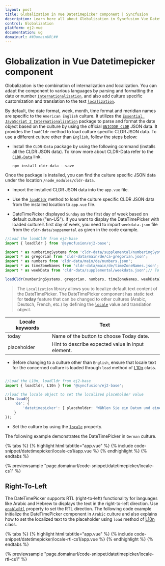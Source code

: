 ```yaml
---
layout: post
title: Globalization in Vue Datetimepicker component | Syncfusion
description: Learn here all about Globalization in Syncfusion Vue Datetimepicker component of Syncfusion Essential JS 2 and more.
control: Globalization 
platform: ej2-vue
documentation: ug
domainurl: ##DomainURL##
---
```


# Globalization in Vue Datetimepicker component

Globalization is the combination of internalization and localization. You can adapt the component to various languages by parsing and formatting the date or number [`Internationalization`](../common/internationalization/), and also add culture specific customization and translation to the text [`localization`](../common/localization/).

By default, the date format, week, month, time format and meridian names are specific to the `American English` culture. It utilizes the
[`Essential JavaScript 2 Internationalization`](../common/internationalization/) package to parse and format the date object based on the culture by using the official [`UNICODE CLDR`](https://cldr.unicode.org/) JSON data.  It provides the `loadCldr` method to load culture specific CLDR JSON data. To use a different culture other than `English`, follow the steps below:

* Install the `CLDR-Data` package by using the following command (installs all the CLDR JSON data). To know more about CLDR-Data refer to the [`CLDR-Data`](https://cldr.unicode.org/index/cldr-spec/cldr-json-bindings) link.

  ```
  npm install cldr-data --save
  ```

Once the package is installed, you can find the culture specific JSON data under the location `/node_modules/cldr-data`.

* Import the installed CLDR JSON data into the `app.vue` file.

* Use the [`loadCldr`](https://ej2.syncfusion.com/vue/documentation/common/internationalization/#cldr-data-dependencies) method to load the culture specific CLDR JSON data
from the installed location to `app.vue` file.

* DateTimePicker displayed `Sunday` as the first day of week based on default culture ("en-US"). If you want to display the DateTimePicker with loaded culture’s first day of week, you need to import `weekdata.json` file from the `cldr-data/suppemental` as given in the code example.

```ts
//Load the loadCldr from ej2-base
import { loadCldr } from '@syncfusion/ej2-base';

import * as numberingSystems from 'cldr-data/supplemental/numberingSystems.json';
import * as gregorian from 'cldr-data/main/de/ca-gregorian.json';
import * as numbers from 'cldr-data/main/de/numbers.json';
import * as timeZoneNames from 'cldr-data/main/de/timeZoneNames.json';
import * as weekData from 'cldr-data/supplemental/weekdata.json';// To load the culture based first day of week

loadCldr(numberingSystems, gregorian, numbers, timeZoneNames, weekData);
```

> The `Localization` library allows you to localize default text content of the DateTimePicker. The DateTimePicker component has static text for  **today** feature that can be changed to other cultures (Arabic, Deutsch, French, etc.) by defining the [`locale`](https://ej2.syncfusion.com/vue/documentation/api/datetimepicker#locale) value and translation object.

Locale keywords |Text
-----|-----
today | Name of the button to choose Today date.
placeholder | Hint to describe expected value in input element.

* Before changing to a culture other than `English`, ensure that locale text for the concerned culture is loaded through `load` method of
[L10n](https://ej2.syncfusion.com/documentation/api/base/l10n#load) class.

```ts

//Load the L10n, loadCldr from ej2-base
import { loadCldr, L10n } from '@syncfusion/ej2-base';

//load the locale object to set the localized placeholder value
L10n.load({
    'de': {
        'datetimepicker': { placeholder: 'Wählen Sie ein Datum und eine Uhrzeit aus', today: 'heute' }
    }
});
```

* Set the culture by using the [`locale`](https://ej2.syncfusion.com/vue/documentation/api/datetimepicker#locale) property.

The following example demonstrates the DateTimePicker in `German` culture.

{% tabs %}
{% highlight html tabtitle="app.vue" %}
{% include code-snippet/datetimepicker/locale-cs1/app.vue %}
{% endhighlight %}
{% endtabs %}
        
{% previewsample "page.domainurl/code-snippet/datetimepicker/locale-cs1" %}

## Right-To-Left

The DateTimePicker supports RTL (right-to-left) functionality for languages like Arabic and Hebrew to displays the text in the right-to-left direction. Use [`enableRtl`](https://ej2.syncfusion.com/vue/documentation/api/datetimepicker#enablertl) property to set the RTL direction. The following code example initialize the DateTimePicker component in `Arabic` culture and also explains how to set the localized text to the placeholder using `load` method of [L10n](https://ej2.syncfusion.com/documentation/api/base/l10n#load) class.

{% tabs %}
{% highlight html tabtitle="app.vue" %}
{% include code-snippet/datetimepicker/locale-rtl-cs1/app.vue %}
{% endhighlight %}
{% endtabs %}
        
{% previewsample "page.domainurl/code-snippet/datetimepicker/locale-rtl-cs1" %}